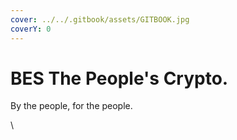 ```yaml
---
cover: ../../.gitbook/assets/GITBOOK.jpg
coverY: 0
---
```


# BES The People's Crypto.

By the people, for the people.

\
